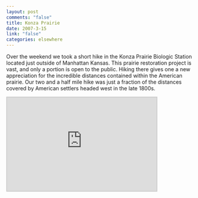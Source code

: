 ```yaml
--- 
layout: post
comments: "false"
title: Konza Prairie
date: 2007-3-15
link: "false"
categories: elsewhere
---
```

Over the weekend we took a short hike in the Konza Prairie Biologic Station located just outside of Manhattan Kansas. This prairie restoration project is vast, and only a portion is open to the public. Hiking there gives one a new appreciation for the incredible distances contained within the American prairie. Our two and a half mile hike was just a fraction of the distances covered by American settlers headed west in the late 1800s.

<iframe src="http://www.wayfaring.com/maps/export/34486" style="border: 2px solid #cccccc; width: 400px; height: 250px" frameborder="0" scrolling="no"></iframe>
